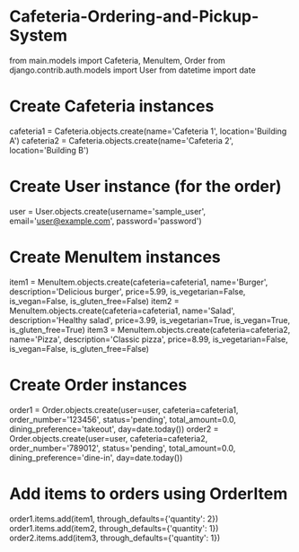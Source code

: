 # Cafeteria-Ordering-and-Pickup-System
from main.models import Cafeteria, MenuItem, Order
from django.contrib.auth.models import User
from datetime import date

# Create Cafeteria instances
cafeteria1 = Cafeteria.objects.create(name='Cafeteria 1', location='Building A')
cafeteria2 = Cafeteria.objects.create(name='Cafeteria 2', location='Building B')

# Create User instance (for the order)
user = User.objects.create(username='sample_user', email='user@example.com', password='password')

# Create MenuItem instances
item1 = MenuItem.objects.create(cafeteria=cafeteria1, name='Burger', description='Delicious burger', price=5.99, is_vegetarian=False, is_vegan=False, is_gluten_free=False)
item2 = MenuItem.objects.create(cafeteria=cafeteria1, name='Salad', description='Healthy salad', price=3.99, is_vegetarian=True, is_vegan=True, is_gluten_free=True)
item3 = MenuItem.objects.create(cafeteria=cafeteria2, name='Pizza', description='Classic pizza', price=8.99, is_vegetarian=False, is_vegan=False, is_gluten_free=False)

# Create Order instances
order1 = Order.objects.create(user=user, cafeteria=cafeteria1, order_number='123456', status='pending', total_amount=0.0, dining_preference='takeout', day=date.today())
order2 = Order.objects.create(user=user, cafeteria=cafeteria2, order_number='789012', status='pending', total_amount=0.0, dining_preference='dine-in', day=date.today())

# Add items to orders using OrderItem
order1.items.add(item1, through_defaults={'quantity': 2})
order1.items.add(item2, through_defaults={'quantity': 1})
order2.items.add(item3, through_defaults={'quantity': 1})
